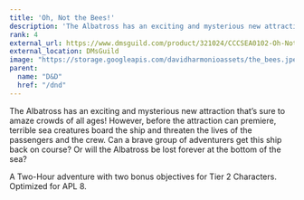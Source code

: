 ```yaml
---
title: 'Oh, Not the Bees!'
description: 'The Albatross has an exciting and mysterious new attraction that’s sure to amaze crowds of all ages! However, before the attraction can premiere, terrible sea creatures board the ship and threaten the lives of the passengers and the crew. Can a brave group of adventurers get this ship back on course? Or will the Albatross be lost forever at the bottom of the sea?'
rank: 4
external_url: https://www.dmsguild.com/product/321024/CCCSEA0102-Oh-Not-the-Bees
external_location: DMsGuild
image: "https://storage.googleapis.com/davidharmonioassets/the_bees.jpeg"
parent:
  name: "D&D"
  href: "/dnd"
---
```


The Albatross has an exciting and mysterious new attraction that’s sure to amaze crowds of all ages! However, before the attraction can premiere, terrible sea creatures board the ship and threaten the lives of the passengers and the crew. Can a brave group of adventurers get this ship back on course? Or will the Albatross be lost forever at the bottom of the sea?

A Two-Hour adventure with two bonus objectives for Tier 2 Characters. Optimized for APL 8.
